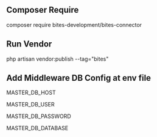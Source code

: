 ## Composer Require
composer require bites-development/bites-connector
## Run Vendor
php artisan vendor:publish --tag="bites"

## Add Middleware DB Config at env file
MASTER_DB_HOST

MASTER_DB_USER

MASTER_DB_PASSWORD

MASTER_DB_DATABASE
